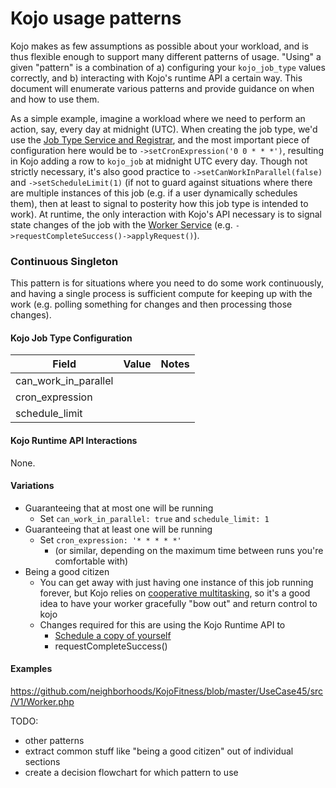 # Kojo usage patterns

Kojo makes as few assumptions as possible about your workload, and is thus flexible enough to support many different patterns of usage.
"Using" a given "pattern" is a combination of a) configuring your `kojo_job_type` values correctly, and b) interacting with Kojo's runtime API a certain way.
This document will enumerate various patterns and provide guidance on when and how to use them.

As a simple example, imagine a workload where we need to perform an action, say, every day at midnight (UTC).
When creating the job type, we'd use the [Job Type Service and Registrar](https://github.com/neighborhoods/kojo/tree/5.x/src/Api/V1/Job/Type), and the most important piece of configuration here would be to `->setCronExpression('0 0 * * *')`, resulting in Kojo adding a row to `kojo_job` at midnight UTC every day.
Though not strictly necessary, it's also good practice to `->setCanWorkInParallel(false)` and `->setScheduleLimit(1)` (if not to guard against situations where there are multiple instances of this job (e.g. if a user dynamically schedules them), then at least to signal to posterity how this job type is intended to work).
At runtime, the only interaction with Kojo's API necessary is to signal state changes of the job with the [Worker Service](https://github.com/neighborhoods/kojo/blob/5.x/src/Api/V1/Worker/ServiceInterface.php) (e.g. `->requestCompleteSuccess()->applyRequest()`).

### Continuous Singleton

This pattern is for situations where you need to do some work continuously, and having a single process is sufficient compute for keeping up with the work (e.g. polling something for changes and then processing those changes).

#### Kojo Job Type Configuration

Field | Value | Notes
--- | --- | ---
can_work_in_parallel |  |
cron_expression |  |
schedule_limit |  |

#### Kojo Runtime API Interactions

None.

#### Variations

* Guaranteeing that at most one will be running
    * Set `can_work_in_parallel: true` and `schedule_limit: 1`
* Guaranteeing that at least one will be running
    * Set `cron_expression: '* * * * *'`
        * (or similar, depending on the maximum time between runs you're comfortable with)
* Being a good citizen
    * You can get away with just having one instance of this job running forever, but Kojo relies on [cooperative multitasking](https://en.wikipedia.org/wiki/Cooperative_multitasking), so it's a good idea to have your worker gracefully "bow out" and return control to kojo
    * Changes required for this are using the Kojo Runtime API to
        * [Schedule a copy of yourself](https://github.com/neighborhoods/kojo/blob/5.x/src/Api/V1/Worker/ServiceInterface.php#L31)
        * requestCompleteSuccess()

#### Examples

https://github.com/neighborhoods/KojoFitness/blob/master/UseCase45/src/V1/Worker.php


TODO:
* other patterns
* extract common stuff like "being a good citizen" out of individual sections
* create a decision flowchart for which pattern to use
